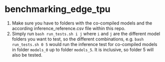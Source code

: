 # benchmarking_edge_tpu
1. Make sure you have to folders with the co-compiled models and the according inference_reference.csv file within this repo.
2. Simply run `bash run_tests.sh i j` where `i` and `j` are the different model folders you want to test, so the different combinations, e.g. `bash run_tests.sh 0 5` would run the inference test for co-compiled models in folder `models_0` up to folder `models_5`. It is inclusive, so folder 5 will also be tested.
